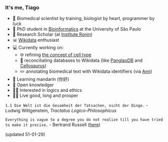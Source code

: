 ### It's me, Tiago

- :mushroom: Biomedical scientist by training, biologist by heart, programmer by luck
- :book: PhD student in [Bioinformatics](https://www.ime.usp.br/en/graduate/bioinformatics/) at the University of São Paulo
- :japanese_castle: Research Scholar (at [Institute Ronin](http://ronininstitute.org/))
- :bar_chart: [Wikidata](https://www.wikidata.org/wiki/Wikidata:Main_Page) enthusiast
- :computer: Currently working on:
  - :globe_with_meridians: refining [the concept of cell type](https://github.com/lubianat/technotype)
  - :gem: reconciliating databases to Wikidata (like [PanglaoDB](https://github.com/jvfe/wikidata_panglaodb) and [Cellosaurus](https://github.com/lubianat/cellosaurus-wikidata-bot))
  - :pencil2: annotating biomedical text with Wikidata identifiers (via [Ann](https://github.com/lubianat/ann/issues/36)) 
- 🌱 Learning mandarin (你好)
- :key: Open knowledger
- :man_student: Interested in logics and ethics
- :lotus_position_man: Live good, long and prosper 

`1.1 Die Welt ist die Gesamheit der Tatsachen, nicht der Dinge.` - Ludwig Wittgenstein, _Tractatus Logico-Philosophicus_

`Everything is vague to a degree you do not realize till you have tried to make it precise.` - Bertrand Russell ([here](https://users.drew.edu/jlenz/br-logical-atomism1.html))
 
(updated 51-01-29)
